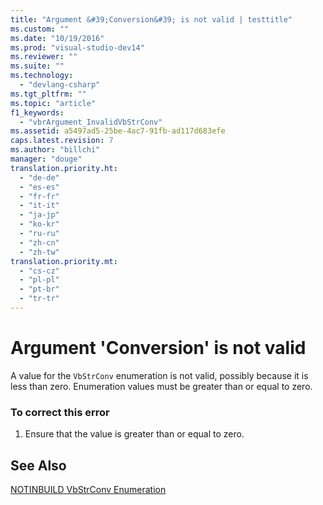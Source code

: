 ```yaml
---
title: "Argument &#39;Conversion&#39; is not valid | testtitle"
ms.custom: ""
ms.date: "10/19/2016"
ms.prod: "visual-studio-dev14"
ms.reviewer: ""
ms.suite: ""
ms.technology: 
  - "devlang-csharp"
ms.tgt_pltfrm: ""
ms.topic: "article"
f1_keywords: 
  - "vbrArgument_InvalidVbStrConv"
ms.assetid: a5497ad5-25be-4ac7-91fb-ad117d683efe
caps.latest.revision: 7
ms.author: "billchi"
manager: "douge"
translation.priority.ht: 
  - "de-de"
  - "es-es"
  - "fr-fr"
  - "it-it"
  - "ja-jp"
  - "ko-kr"
  - "ru-ru"
  - "zh-cn"
  - "zh-tw"
translation.priority.mt: 
  - "cs-cz"
  - "pl-pl"
  - "pt-br"
  - "tr-tr"
---
```

# Argument &#39;Conversion&#39; is not valid
A value for the `VbStrConv` enumeration is not valid, possibly because it is less than zero. Enumeration values must be greater than or equal to zero.  
  
### To correct this error  
  
1.  Ensure that the value is greater than or equal to zero.  
  
## See Also  
 [NOTINBUILD VbStrConv Enumeration](http://msdn.microsoft.com/en-us/59f83dd9-6361-47df-a836-02ba9d4cb936)